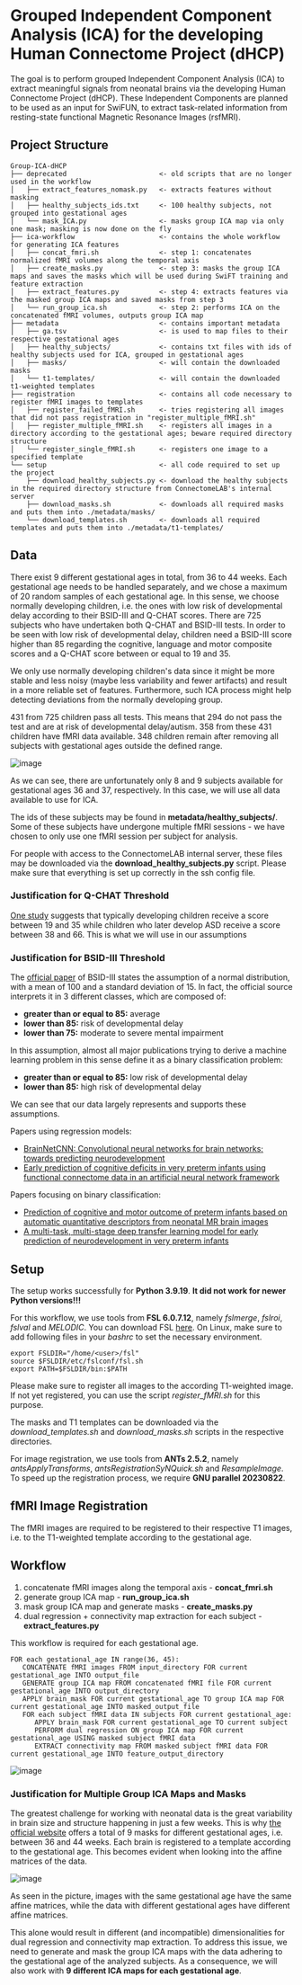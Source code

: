 # Grouped Independent Component Analysis (ICA) for the developing Human Connectome Project (dHCP)
The goal is to perform grouped Independent Component Analysis (ICA) to extract meaningful signals from neonatal brains via the developing Human Connectome Project (dHCP). These Independent Components are planned to be used as an input for SwiFUN, to extract task-related information from resting-state functional Magnetic Resonance Images (rsfMRI).

## Project Structure

```
Group-ICA-dHCP
├── deprecated                       <- old scripts that are no longer used in the workflow
│   ├── extract_features_nomask.py   <- extracts features without masking
│   ├── healthy_subjects_ids.txt     <- 100 healthy subjects, not grouped into gestational ages
│   └── mask_ICA.py                  <- masks group ICA map via only one mask; masking is now done on the fly
├── ica-workflow                     <- contains the whole workflow for generating ICA features
│   ├── concat_fmri.sh               <- step 1: concatenates normalized fMRI volumes along the temporal axis
│   ├── create_masks.py              <- step 3: masks the group ICA maps and saves the masks which will be used during SwiFT training and feature extraction
│   ├── extract_features.py          <- step 4: extracts features via the masked group ICA maps and saved masks from step 3
│   └── run_group_ica.sh             <- step 2: performs ICA on the concatenated fMRI volumes, outputs group ICA map
├── metadata                         <- contains important metadata
│   ├── ga.tsv                       <- is used to map files to their respective gestational ages
│   ├── healthy_subjects/            <- contains txt files with ids of healthy subjects used for ICA, grouped in gestational ages
│   ├── masks/                       <- will contain the downloaded masks
│   └── t1-templates/                <- will contain the downloaded t1-weighted templates
├── registration                     <- contains all code necessary to register fMRI images to templates
│   ├── register_failed_fMRI.sh      <- tries registering all images that did not pass registration in "register_multiple_fMRI.sh"
│   ├── register_multiple_fMRI.sh    <- registers all images in a directory according to the gestational ages; beware required directory structure
│   └── register_single_fMRI.sh      <- registers one image to a specified template
└── setup                            <- all code required to set up the project
    ├── download_healthy_subjects.py <- download the healthy subjects in the required directory structure from ConnectomeLAB's internal server
    ├── download_masks.sh            <- downloads all required masks and puts them into ./metadata/masks/
    └── download_templates.sh        <- downloads all required templates and puts them into ./metadata/t1-templates/
```

## Data

There exist 9 different gestational ages in total, from 36 to 44 weeks. Each gestational age needs to be handled separately, and we chose a maximum of 20 random samples of each gestational age. In this sense, we choose normally developing children, i.e. the ones with low risk of developmental delay according to their BSID-III and Q-CHAT scores. There are 725 subjects who have undertaken both Q-CHAT and BSID-III tests. In order to be seen with low risk of developmental delay, children need a BSID-III score higher than 85 regarding the cognitive, language and motor composite scores and a Q-CHAT score between or equal to 19 and 35.

We only use normally developing children's data since it might be more stable and less noisy (maybe less variability and fewer artifacts) and result in a more reliable set of features. Furthermore, such ICA process might help detecting deviations from the normally developing group.

431 from 725 children pass all tests. This means that 294 do not pass the test and are at risk of developmental delay/autism. 358 from these 431 children have fMRI data available. 348 children remain after removing all subjects with gestational ages outside the defined range.

![image](https://github.com/user-attachments/assets/2a69b6fc-5ab5-4a47-8653-b9a30c310ead)

As we can see, there are unfortunately only 8 and 9 subjects available for gestational ages 36 and 37, respectively. In this case, we will use all data available to use for ICA.

The ids of these subjects may be found in **metadata/healthy_subjects/**. Some of these subjects have undergone multiple fMRI sessions - we have chosen to only use one fMRI session per subject for analysis.

For people with access to the ConnectomeLAB internal server, these files may be downloaded via the **download_healthy_subjects.py** script. Please make sure that everything is set up correctly in the ssh config file.

### Justification for Q-CHAT Threshold

[One study](https://pubmed.ncbi.nlm.nih.gov/18240013/) suggests that
typically developing children receive a score between 19 and 35 while
children who later develop ASD receive a score between 38 and 66. This
is what we will use in our assumptions

### Justification for BSID-III Threshold

The [official paper](https://www.physio-pedia.com/Bayley_Scales_of_Infant_and_Toddler_Development)
of BSID-III states the assumption of a normal distribution,
with a mean of 100 and a standard deviation of 15. In fact, the official source
interprets it in 3 different classes, which are composed of:

* **greater than or equal to 85:** average
* **lower than 85:** risk of developmental delay
* **lower than 75:** moderate to severe mental impairment

In this assumption, almost all major publications trying to derive a machine
learning problem in this sense define it as a binary classification problem:

* **greater than or equal to 85:** low risk of developmental delay
* **lower than 85:** high risk of developmental delay

We can see that our data largely represents and supports these assumptions.

Papers using regression models:

* [BrainNetCNN: Convolutional neural networks for brain networks; towards predicting neurodevelopment](https://www.sciencedirect.com/science/article/pii/S1053811916305237)
* [Early prediction of cognitive deficits in very preterm infants using functional connectome data in an artificial neural network framework](https://www.sciencedirect.com/science/article/pii/S2213158218300329)

Papers focusing on binary classification:

* [Prediction of cognitive and motor outcome of preterm infants based on automatic quantitative descriptors from neonatal MR brain images](https://www.ncbi.nlm.nih.gov/pmc/articles/PMC5438406/)
* [A multi-task, multi-stage deep transfer learning model for early prediction of neurodevelopment in very preterm infants](https://www.nature.com/articles/s41598-020-71914-x)

## Setup

The setup works successfully for **Python 3.9.19**. **It did not work for newer Python versions!!!**

For this workflow, we use tools from **FSL 6.0.7.12**, namely *fslmerge*, *fslroi*, *fslval* and *MELODIC*. You can download FSL [here](https://fsl.fmrib.ox.ac.uk/fsl/fslwiki/FslInstallation). On Linux, make sure to add following files in your *bashrc* to set the necessary environment.

```
export FSLDIR="/home/<user>/fsl"
source $FSLDIR/etc/fslconf/fsl.sh
export PATH=$FSLDIR/bin:$PATH
```

Please make sure to register all images to the according T1-weighted image. If not yet registered, you can use the script *register_fMRI.sh* for this purpose.

The masks and T1 templates can be downloaded via the *download_templates.sh* and *download_masks.sh* scripts in the respective directories.

For image registration, we use tools from **ANTs 2.5.2**, namely *antsApplyTransforms*, *antsRegistrationSyNQuick.sh* and *ResampleImage*. To speed up
the registration process, we require **GNU parallel 20230822**.

## fMRI Image Registration

The fMRI images are required to be registered to their respective T1 images, i.e. to the T1-weighted template according to the gestational
age.

## Workflow

1. concatenate fMRI images along the temporal axis - **concat_fmri.sh**
2. generate group ICA map - **run_group_ica.sh**
3. mask group ICA map and generate masks - **create_masks.py**
4. dual regression + connectivity map extraction for each subject - **extract_features.py**

This workflow is required for each gestational age.

```
FOR each gestational_age IN range(36, 45):
   CONCATENATE fMRI images FROM input_directory FOR current gestational_age INTO output_file
   GENERATE group ICA map FROM concatenated fMRI file FOR current gestational_age INTO output_directory
   APPLY brain_mask FOR current gestational_age TO group ICA map FOR current gestational_age INTO masked_output_file
   FOR each subject fMRI data IN subjects FOR current gestational_age:
      APPLY brain_mask FOR current gestational_age TO current subject
      PERFORM dual regression ON group ICA map FOR current gestational_age USING masked subject fMRI data
      EXTRACT connectivity map FROM masked subject fMRI data FOR current gestational_age INTO feature_output_directory
```

![image](https://github.com/user-attachments/assets/6a483503-02f0-4683-a33e-e7d715f9f888)

### Justification for Multiple Group ICA Maps and Masks

The greatest challenge for working with neonatal data is the great variability in brain size and structure happening in just a few
weeks. This is why [the official website](https://gin.g-node.org/BioMedIA/dhcp-volumetric-atlas-groupwise/src/master/mean) offers
a total of 9 masks for different gestational ages, i.e. between 36 and 44 weeks. Each brain is registered to a template according
to the gestational age. This becomes evident when looking into the affine matrices of the data.

![image](https://github.com/user-attachments/assets/baae8d81-8ce5-480f-8054-e5c2d196335e)

As seen in the picture, images with the same gestational age have the same affine matrices, while the data with different
gestational ages have different affine matrices. 

This alone would result in different (and incompatible) dimensionalities for dual regression and connectivity map extraction.
To address this issue, we need to generate and mask the group ICA maps with the data adhering to the gestational age of
the analyzed subjects. As a consequence, we will also work with **9 different ICA maps for each gestational age**.

